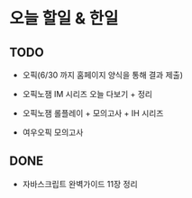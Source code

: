 # 오늘 할일 & 한일

## TODO

- 오픽(6/30 까지 홈페이지 양식을 통해 결과 제출)

- 오픽노잼 IM 시리즈 오늘 다보기 + 정리
- 오픽노잼 롤플레이 + 모의고사 + IH 시리즈
- 여우오픽 모의고사

## DONE

- 자바스크립트 완벽가이드 11장 정리
